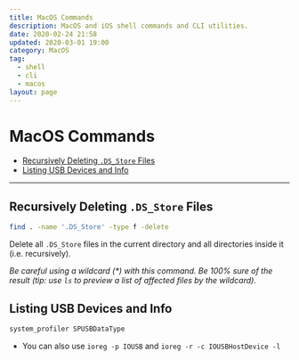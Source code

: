 ```yaml
---
title: MacOS Commands
description: MacOS and iOS shell commands and CLI utilities.
date: 2020-02-24 21:58
updated: 2020-03-01 19:00
category: MacOS
tag:
  - shell
  - cli
  - macos
layout: page
---
```


# MacOS Commands

- [Recursively Deleting `.DS_Store` Files](#recursively-deleting-dsstore-files)
- [Listing USB Devices and Info](#listing-usb-devices-and-info)

- - -

## Recursively Deleting `.DS_Store` Files

```sh
find . -name '.DS_Store' -type f -delete
```

Delete all `.DS_Store` files in the current directory and all directories inside it (i.e. recursively).

_Be careful using a wildcard (*) with this command. Be 100% sure of the result (tip: use `ls` to preview a list of affected files by the wildcard)._

## Listing USB Devices and Info

```sh
system_profiler SPUSBDataType
```

* You can also use `ioreg -p IOUSB` and `ioreg -r -c IOUSBHostDevice -l`
